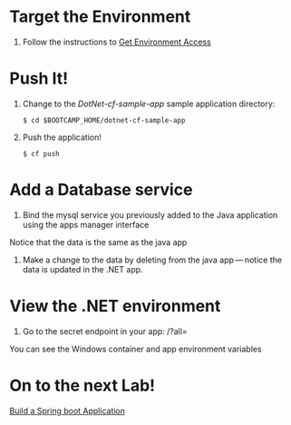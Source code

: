 Target the Environment
======================

1.  Follow the instructions to [Get Environment Access](/concepts/setup)

Push It!
========

1.  Change to the *DotNet-cf-sample-app* sample application directory:

        $ cd $BOOTCAMP_HOME/dotnet-cf-sample-app

2.  Push the application!

        $ cf push

Add a Database service
======================

1.  Bind the mysql service you previously added to the Java application
    using the apps manager interface

Notice that the data is the same as the java app

1.  Make a change to the data by deleting from the java app — notice the
    data is updated in the .NET app.

View the .NET environment
=========================

1.  Go to the secret endpoint in your app: /?all=

You can see the Windows container and app environment variables

On to the next Lab!
===================

[Build a Spring boot Application](/demos/cloud-native-spring)
